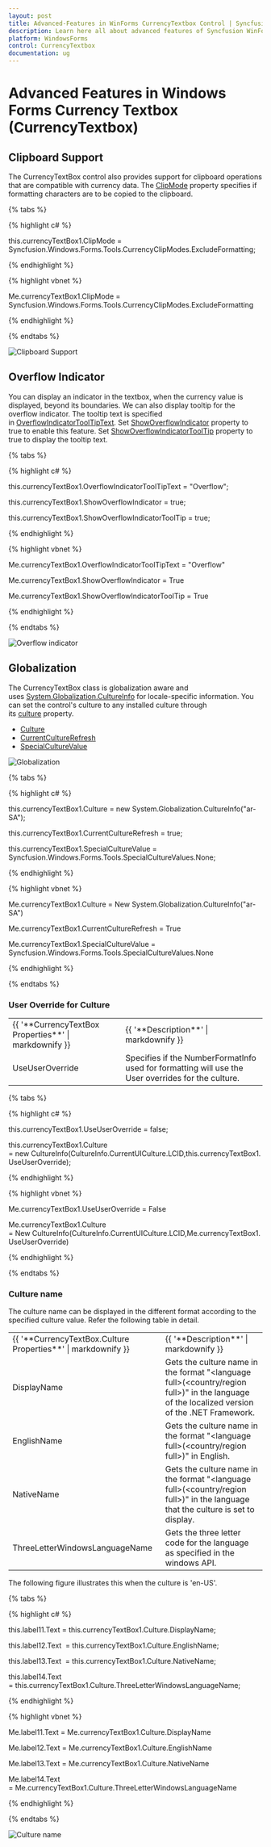 ```yaml
---
layout: post
title: Advanced-Features in WinForms CurrencyTextbox Control | Syncfusion
description: Learn here all about advanced features of Syncfusion WinForms Currency Textbox (CurrencyTextbox) control and more.
platform: WindowsForms
control: CurrencyTextbox
documentation: ug
---
```


# Advanced Features in Windows Forms Currency Textbox (CurrencyTextbox)

## Clipboard Support

The CurrencyTextBox control also provides support for clipboard operations that are compatible with currency data. The [ClipMode](https://help.syncfusion.com/cr/windowsforms/Syncfusion.Windows.Forms.Tools.NumberTextBoxBase.html#Syncfusion_Windows_Forms_Tools_NumberTextBoxBase_ClipMode) property specifies if formatting characters are to be copied to the clipboard.

{% tabs %}

{% highlight c# %}

this.currencyTextBox1.ClipMode = Syncfusion.Windows.Forms.Tools.CurrencyClipModes.ExcludeFormatting;

{% endhighlight %}

{% highlight vbnet %}

Me.currencyTextBox1.ClipMode = Syncfusion.Windows.Forms.Tools.CurrencyClipModes.ExcludeFormatting

{% endhighlight %}

{% endtabs %}

![Clipboard Support](Overview_images/Overview_img504.png) 



## Overflow Indicator

You can display an indicator in the textbox, when the currency value is displayed, beyond its boundaries. We can also display tooltip for the overflow indicator. The tooltip text is specified in [OverflowIndicatorToolTipText](https://help.syncfusion.com/cr/windowsforms/Syncfusion.Windows.Forms.Tools.TextBoxExt.html#Syncfusion_Windows_Forms_Tools_TextBoxExt_OverflowIndicatorToolTipText). Set [ShowOverflowIndicator](https://help.syncfusion.com/cr/windowsforms/Syncfusion.Windows.Forms.Tools.TextBoxExt.html#Syncfusion_Windows_Forms_Tools_TextBoxExt_ShowOverflowIndicator) property to true to enable this feature. Set [ShowOverflowIndicatorToolTip](https://help.syncfusion.com/cr/windowsforms/Syncfusion.Windows.Forms.Tools.TextBoxExt.html#Syncfusion_Windows_Forms_Tools_TextBoxExt_ShowOverflowIndicatorToolTip) property to true to display the tooltip text.

{% tabs %}

{% highlight c# %}

this.currencyTextBox1.OverflowIndicatorToolTipText = "Overflow";

this.currencyTextBox1.ShowOverflowIndicator = true;

this.currencyTextBox1.ShowOverflowIndicatorToolTip = true;

{% endhighlight %}

{% highlight vbnet %}

Me.currencyTextBox1.OverflowIndicatorToolTipText = "Overflow"

Me.currencyTextBox1.ShowOverflowIndicator = True

Me.currencyTextBox1.ShowOverflowIndicatorToolTip = True

{% endhighlight %}

{% endtabs %}

![Overflow indicator](Overview_images/Overview_img505.png) 

## Globalization

The CurrencyTextBox class is globalization aware and uses [System.Globalization.CultureInfo](https://docs.microsoft.com/en-us/dotnet/api/system.globalization.cultureinfo?view=netframework-4.7.2) for locale-specific information. You can set the control's culture to any installed culture through its [culture](https://help.syncfusion.com/cr/windowsforms/Syncfusion.Windows.Forms.Tools.NumberTextBoxBase.html#Syncfusion_Windows_Forms_Tools_NumberTextBoxBase_Culture) property.

* [Culture](https://help.syncfusion.com/cr/windowsforms/Syncfusion.Windows.Forms.Tools.NumberTextBoxBase.html#Syncfusion_Windows_Forms_Tools_NumberTextBoxBase_Culture)
* [CurrentCultureRefresh](https://help.syncfusion.com/cr/windowsforms/Syncfusion.Windows.Forms.Tools.NumberTextBoxBase.html#Syncfusion_Windows_Forms_Tools_NumberTextBoxBase_CurrentCultureRefresh)
* [SpecialCultureValue](https://help.syncfusion.com/cr/windowsforms/Syncfusion.Windows.Forms.Tools.NumberTextBoxBase.html#Syncfusion_Windows_Forms_Tools_NumberTextBoxBase_SpecialCultureValue)


![Globalization](Overview_images/Overview_img506.png) 

{% tabs %}

{% highlight c# %}



this.currencyTextBox1.Culture = new System.Globalization.CultureInfo("ar-SA");

this.currencyTextBox1.CurrentCultureRefresh = true;

this.currencyTextBox1.SpecialCultureValue = Syncfusion.Windows.Forms.Tools.SpecialCultureValues.None;

{% endhighlight %}

{% highlight vbnet %}



Me.currencyTextBox1.Culture = New System.Globalization.CultureInfo("ar-SA")

Me.currencyTextBox1.CurrentCultureRefresh = True

Me.currencyTextBox1.SpecialCultureValue = Syncfusion.Windows.Forms.Tools.SpecialCultureValues.None

{% endhighlight %}

{% endtabs %}

### User Override for Culture


<table>
<tr>
<td>
{{ '**CurrencyTextBox Properties**' | markdownify }}</td><td>
{{ '**Description**' | markdownify }}</td></tr>
<tr>
<td>
UseUserOverride</td><td>
Specifies if the NumberFormatInfo used for formatting will use the User overrides for the culture.</td></tr>
</table>


{% tabs %}

{% highlight c# %}



this.currencyTextBox1.UseUserOverride = false;

this.currencyTextBox1.Culture = new CultureInfo(CultureInfo.CurrentUICulture.LCID,this.currencyTextBox1.UseUserOverride);

{% endhighlight %}

{% highlight vbnet %}



Me.currencyTextBox1.UseUserOverride = False

Me.currencyTextBox1.Culture = New CultureInfo(CultureInfo.CurrentUICulture.LCID,Me.currencyTextBox1.UseUserOverride)

{% endhighlight %}

{% endtabs %}

### Culture name

The culture name can be displayed in the different format according to the specified culture value. Refer the following table in detail.



<table>
<tr>
<td>
{{ '**CurrencyTextBox.Culture Properties**' | markdownify }}</td><td>
{{ '**Description**' | markdownify }}</td></tr>
<tr>
<td>
DisplayName</td><td>
Gets the culture name in the format "&lt;language full&gt;(&lt;country/region full&gt;)" in the language of the localized version of the .NET Framework.</td></tr>
<tr>
<td>
EnglishName</td><td>
Gets the culture name in the format "&lt;language full&gt;(&lt;country/region full&gt;)" in English.</td></tr>
<tr>
<td>
NativeName</td><td>
Gets the culture name in the format "&lt;language full&gt;(&lt;country/region full&gt;)" in the language that the culture is set to display.</td></tr>
<tr>
<td>
ThreeLetterWindowsLanguageName</td><td>
Gets the three letter code for the language as specified in the windows API.</td></tr>
</table>


The following figure illustrates this when the culture is 'en-US'.

{% tabs %}

{% highlight c# %}



this.label11.Text = this.currencyTextBox1.Culture.DisplayName;

this.label12.Text  = this.currencyTextBox1.Culture.EnglishName;

this.label13.Text  = this.currencyTextBox1.Culture.NativeName;

this.label14.Text  = this.currencyTextBox1.Culture.ThreeLetterWindowsLanguageName;

{% endhighlight %}

{% highlight vbnet %}



Me.label11.Text = Me.currencyTextBox1.Culture.DisplayName

Me.label12.Text = Me.currencyTextBox1.Culture.EnglishName

Me.label13.Text = Me.currencyTextBox1.Culture.NativeName

Me.label14.Text = Me.currencyTextBox1.Culture.ThreeLetterWindowsLanguageName

{% endhighlight %}

{% endtabs %}

![Culture name](Overview_images/Overview_img507.png) 


